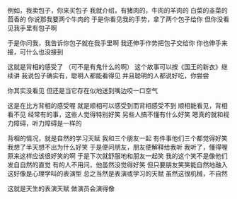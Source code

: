例如，我卖包子，你来买包子
我就介绍，有猪肉的，牛肉的羊肉的
白菜的韭菜的茴香的
你说那我要两个牛肉的
于是你看见我的手势，拿了两个包子给你
但你没看见我手里有包子啊

于是你问我，我告诉你包子就在我手里啊
我还伸手作势把包子交给你
你也伸手来接，可什么也没接到

这就是背相的感受了
（可不是有鬼什么的啊）
这个故事可以按《国王的新衣》继续讲
我说包子确实有，聪明人都能看得见
并且聪明的人都说好吃，你尝尝

你其实没看见
但还是当它存在似地送到嘴边咬一口空气

这是在比方背相的感受喔
就是顺相可以感受到而背相感受不到
顺相能看见，背相看不见
经常有的事，这些人觉得特别好笑
另些人搞不懂有什么好笑
嗯真的就和视力障碍，听力障碍是一样的

背相的情况，就是自然的学习天赋
我和三个朋友一起
有件事他们三个都觉得好笑
我想了半天想不出为什么好笑
于是便问朋友，朋友便解释给我听
我听了，懂得喔原来这样应该很好笑的啊
于是下次就舒服地和朋友一起笑
我的这个笑不是像他们发自自然的直觉
有的人不用问，他虽然没觉得好笑
但只要朋友笑笑能自然地融入
这好像是心理学叫的表演型
总之当然是表演或学习的天赋
虽然这很机械，不自然

这就是天生的表演天赋
做演员会演得像
